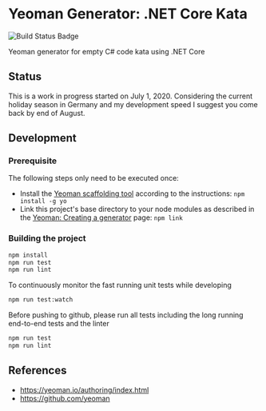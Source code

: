 # Yeoman Generator: .NET Core Kata

![Build Status Badge](https://github.com/wonderbird/generator-kata-net-core/workflows/Node.js%20CI/badge.svg)

Yeoman generator for empty C# code kata using .NET Core

## Status

This is a work in progress started on July 1, 2020.
Considering the current holiday season in Germany and my development speed I suggest you come back by end of August.

## Development

### Prerequisite

The following steps only need to be executed once:

* Install the [Yeoman scaffolding tool](https://yeoman.io/) according to the instructions: `npm install -g yo`
* Link this project's base directory to your node modules as described in the [Yeoman: Creating a generator](https://yeoman.io/authoring/index.html) page: `npm link`

### Building the project

```sh
npm install
npm run test
npm run lint
```

To continuously monitor the fast running unit tests while developing

```sh
npm run test:watch
```

Before pushing to github, please run all tests including the long running end-to-end tests and the linter

```sh
npm run test
npm run lint
```

## References

- https://yeoman.io/authoring/index.html
- https://github.com/yeoman
